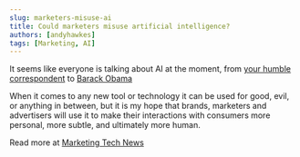 ```yaml
---
slug: marketers-misuse-ai
title: Could marketers misuse artificial intelligence?
authors: [andyhawkes]
tags: [Marketing, AI]
---
```


It seems like everyone is talking about AI at the moment, from [your humble correspondent](http://www.marketingtechnews.net/news/2016/oct/12/could-marketers-misuse-artificial-intelligence/) to [Barack Obama](http://www.wired.com/2016/10/president-obama-mit-joi-ito-interview/)

<!-- truncate -->

When it comes to any new tool or technology it can be used for good, evil, or anything in between, but it is my hope that brands, marketers and advertisers will use it to make their interactions with consumers more personal, more subtle, and ultimately more human.

Read more at [Marketing Tech News](http://www.marketingtechnews.net/news/2016/oct/12/could-marketers-misuse-artificial-intelligence/)
